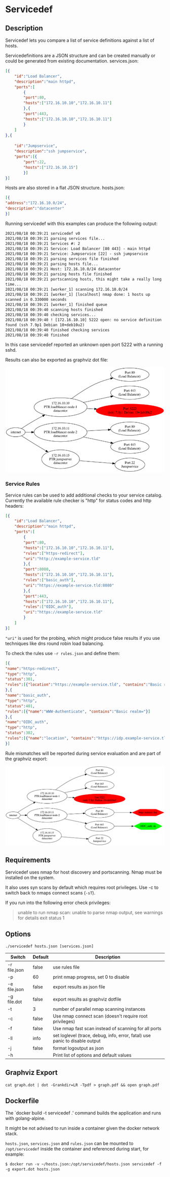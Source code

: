 # Servicedef

## Description

Servicedef lets you compare a list of service definitions against a list of hosts.

Servicedefinitions are a JSON structure and can be created manually or could be generated from existing documentation.
services.json:
```json
[{
	"id":"Load Balancer",
	"description":"main httpd",
	"ports":[
		{
		"port":80,
		"hosts":["172.16.10.10","172.16.10.11"]
		},{
		"port":443,
		"hosts":["172.16.10.10","172.16.10.11"]
		}
	]
},{

	"id":"Jumpservice",
	"description":"ssh jumpservice",
	"ports":[{
		"port":22,
		"hosts":["172.16.10.15"]
		}]
}]
```

Hosts are also stored in a flat JSON structure.
hosts.json:
```json
[{
"address":"172.16.10.0/24",
"description":"datacenter"
}]
```

Running servicedef with this examples can produce the following output:
```
2021/08/18 00:39:21 servicedef v0
2021/08/18 00:39:21 parsing services file...
2021/08/18 00:39:21 Services #: 2
2021/08/18 00:39:21 Service: Load Balancer [80 443] - main httpd
2021/08/18 00:39:21 Service: Jumpservice [22] - ssh jumpservice
2021/08/18 00:39:21 parsing services file finished
2021/08/18 00:39:21 parsing hosts file...
2021/08/18 00:39:21 Host: 172.16.10.0/24 datacenter
2021/08/18 00:39:21 parsing hosts file finished
2021/08/18 00:39:21 portscanning hosts, this might take a really long time...
2021/08/18 00:39:21 [worker_1] scanning 172.16.10.0/24
2021/08/18 00:39:21 [worker_1] [localhost] nmap done: 1 hosts up scanned in 0.330000 seconds
2021/08/18 00:39:21 [worker_1] finished queue
2021/08/18 00:39:40 scanning hosts finished
2021/08/18 00:39:40 checking services...
2021/08/18 00:39:40 ! [172.16.10.10] 5222 open: no service definition found (ssh 7.9p1 Debian 10+deb10u2)
2021/08/18 00:39:40 finished checking services
2021/08/18 00:39:40 finished
```

In this case servicedef reported an unknown open port 5222 with a running sshd.

Results can also be exported as graphviz dot file:

![Tree view of scan results](doc/example.png)

### Service Rules

Service rules can be used to add additional checks to your service catalog.
Currently the available rule checker is "http" for status codes and http headers:
```json
[{
	"id":"Load Balancer",
	"description":"main httpd",
	"ports":[
		{
		"port":80,
		"hosts":["172.16.10.10","172.16.10.11"],
		"rules":["https-redirect"],
		"uri":"http://example-service.tld"
		},{
		"port":8080,
		"hosts":["172.16.10.10","172.16.10.11"],
		"rules":["basic_auth"],
		"uri":"https://example-service.tld:8080"
		},{
		"port":443,
		"hosts":["172.16.10.10","172.16.10.11"],
		"rules":["OIDC_auth"],
		"uri":"https://example-service.tld"
		}
	]
}]
```
`"uri"` is used for the probing, which might produce false results if you use techniques like dns round robin load balancing.

To check the rules use `-r rules.json` and define them:
```json
[{
"name":"https-redirect",
"type":"http",
"status":301,
"rules":[{"location":"https://example-service.tld", "contains":"Basic realm="}]
},{
"name":"basic_auth",
"type":"http",
"status":401,
"rules":[{"name":"WWW-Authenticate", "contains":"Basic realm="}]
},{
"name":"OIDC_auth",
"type":"http",
"status":302,
"rules":[{"name":"location", "contains":"https://idp.example-service.tld"}]
}]
```

Rule mismatches will be reported during service evaluation and are part of the graphviz export:

![scan results with rules check](doc/example-rules.png)


## Requirements

Servicedef uses nmap for host discovery and portscanning.
Nmap must be installed on the system.

It also uses syn scans by default which requires root privileges.
Use -c to switch back to nmaps connect scans (`-sT`).

If you run into the following error check privileges:

> unable to run nmap scan: unable to parse nmap output, see warnings for details exit status 1

## Options

```
./servicedef hosts.json [services.json]
```

| Switch       | Default | Description |
| ------------ | ------- | ----------- |
| -r file.json | false   | use rules file |
| -p           | 60      | print nmap progress, set 0 to disable |
| -e file.json | false   | export results as json file |
| -g file.dot  | false   | export results as graphviz dotfile |
| -t           | 3       | number of parallel nmap scanning instances |
| -c           | false   | Use nmap connect scan (doesn't require root privileges) |
| -f           | false   | Use nmap fast scan instead of scanning for all ports |
| -ll          | info    | set loglevel (trace, debug, info, error, fatal) use panic to disable output |
| -j           | false   | format logoutput as json |
| -h           |         | Print list of options and default values | 

## Graphviz Export
```cat graph.dot | dot -Grankdir=LR -Tpdf > graph.pdf && open graph.pdf```

## Dockerfile

The `docker build -t servicedef .' command builds the application and runs with golang-alpine.

It might be not advised to run inside a container given the docker network stack.

`hosts.json`, `services.json` and `rules.json` can be mounted to `/opt/servicedef` inside the container and referenced during start, for example:

```
$ docker run -v ~/hosts.json:/opt/servicedef/hosts.json servicedef -f -g export.dot hosts.json
```
